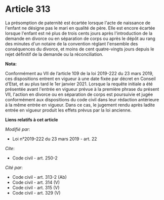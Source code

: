 # Article 313

La présomption de paternité est écartée lorsque l'acte de naissance de l'enfant ne désigne pas le mari en qualité de père.
Elle est encore écartée lorsque l'enfant est né plus de trois cents jours après l'introduction de la demande en divorce ou en
séparation de corps ou après le dépôt au rang des minutes d'un notaire de la convention réglant l'ensemble des conséquences
du divorce, et moins de cent quatre-vingts jours depuis le rejet définitif de la demande ou la réconciliation.

**Nota:**

Conformément au VII de l’article 109 de la loi 2019-222 du 23 mars 2019, ces dispositions entrent en vigueur à une date fixée
par décret en Conseil d'Etat, et au plus tard le 1er janvier 2021. Lorsque la requête initiale a été présentée avant l'entrée
en vigueur prévue à la première phrase du présent VII, l'action en divorce ou en séparation de corps est poursuivie et jugée
conformément aux dispositions du code civil dans leur rédaction antérieure à la même entrée en vigueur. Dans ce cas, le
jugement rendu après ladite entrée en vigueur produit les effets prévus par la loi ancienne.

**Liens relatifs à cet article**

_Modifié par_:

  - Loi n°2019-222 du 23 mars 2019 - art. 22

_Cite_:

  - Code civil - art. 250-2

_Cité par_:

  - Code civil - art. 313-2 (Ab)
  - Code civil - art. 314 (V)
  - Code civil - art. 315 (V)
  - Code civil - art. 329 (V)
